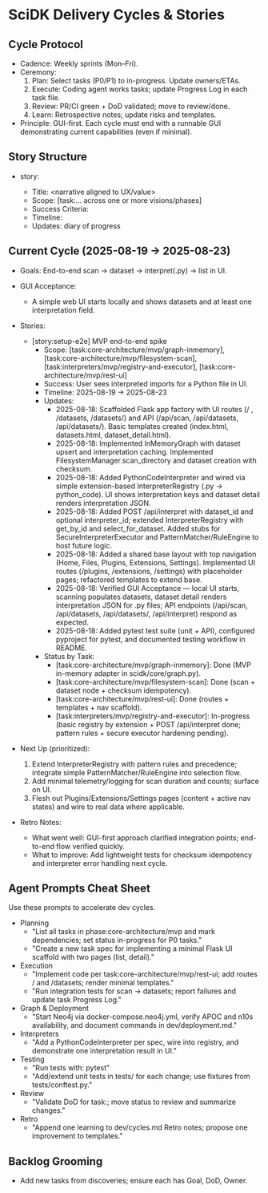 # SciDK Delivery Cycles & Stories

## Cycle Protocol
- Cadence: Weekly sprints (Mon–Fri).
- Ceremony:
  1) Plan: Select tasks (P0/P1) to in-progress. Update owners/ETAs.
  2) Execute: Coding agent works tasks; update Progress Log in each task file.
  3) Review: PR/CI green + DoD validated; move to review/done.
  4) Learn: Retrospective notes; update risks and templates.
- Principle: GUI-first. Each cycle must end with a runnable GUI demonstrating current capabilities (even if minimal).

## Story Structure
- story:<id>
  - Title: <narrative aligned to UX/value>
  - Scope: [task:... across one or more visions/phases]
  - Success Criteria: <measurable outcome>
  - Timeline: <dates>
  - Updates: diary of progress

## Current Cycle (2025-08-19 → 2025-08-23)
- Goals: End-to-end scan → dataset → interpret(.py) → list in UI.
- GUI Acceptance: 
  - A simple web UI starts locally and shows datasets and at least one interpretation field.
- Stories:
  - [story:setup-e2e] MVP end-to-end spike
    - Scope: [task:core-architecture/mvp/graph-inmemory], [task:core-architecture/mvp/filesystem-scan], [task:interpreters/mvp/registry-and-executor], [task:core-architecture/mvp/rest-ui]
    - Success: User sees interpreted imports for a Python file in UI.
    - Timeline: 2025-08-19 → 2025-08-23
    - Updates:
      - 2025-08-18: Scaffolded Flask app factory with UI routes (/ , /datasets, /datasets/<id>) and API (/api/scan, /api/datasets, /api/datasets/<id>). Basic templates created (index.html, datasets.html, dataset_detail.html).
      - 2025-08-18: Implemented InMemoryGraph with dataset upsert and interpretation caching. Implemented FilesystemManager.scan_directory and dataset creation with checksum.
      - 2025-08-18: Added PythonCodeInterpreter and wired via simple extension-based InterpreterRegistry (.py → python_code). UI shows interpretation keys and dataset detail renders interpretation JSON.
      - 2025-08-18: Added POST /api/interpret with dataset_id and optional interpreter_id; extended InterpreterRegistry with get_by_id and select_for_dataset. Added stubs for SecureInterpreterExecutor and PatternMatcher/RuleEngine to host future logic.
      - 2025-08-18: Added a shared base layout with top navigation (Home, Files, Plugins, Extensions, Settings). Implemented UI routes (/plugins, /extensions, /settings) with placeholder pages; refactored templates to extend base.
      - 2025-08-18: Verified GUI Acceptance — local UI starts, scanning populates datasets, dataset detail renders interpretation JSON for .py files; API endpoints (/api/scan, /api/datasets, /api/datasets/<id>, /api/interpret) respond as expected.
      - 2025-08-18: Added pytest test suite (unit + API), configured pyproject for pytest, and documented testing workflow in README.
    - Status by Task:
      - [task:core-architecture/mvp/graph-inmemory]: Done (MVP in-memory adapter in scidk/core/graph.py).
      - [task:core-architecture/mvp/filesystem-scan]: Done (scan + dataset node + checksum idempotency).
      - [task:core-architecture/mvp/rest-ui]: Done (routes + templates + nav scaffold).
      - [task:interpreters/mvp/registry-and-executor]: In-progress (basic registry by extension + POST /api/interpret done; pattern rules + secure executor hardening pending).

- Next Up (prioritized):
  1) Extend InterpreterRegistry with pattern rules and precedence; integrate simple PatternMatcher/RuleEngine into selection flow.
  2) Add minimal telemetry/logging for scan duration and counts; surface on UI.
  3) Flesh out Plugins/Extensions/Settings pages (content + active nav states) and wire to real data where applicable.

- Retro Notes:
  - What went well: GUI-first approach clarified integration points; end-to-end flow verified quickly.
  - What to improve: Add lightweight tests for checksum idempotency and interpreter error handling next cycle.

## Agent Prompts Cheat Sheet
Use these prompts to accelerate dev cycles.

- Planning
  - "List all tasks in phase:core-architecture/mvp and mark dependencies; set status in-progress for P0 tasks."
  - "Create a new task spec for implementing a minimal Flask UI scaffold with two pages (list, detail)."
- Execution
  - "Implement code per task:core-architecture/mvp/rest-ui; add routes / and /datasets; render minimal templates."
  - "Run integration tests for scan → datasets; report failures and update task Progress Log."
- Graph & Deployment
  - "Start Neo4j via docker-compose.neo4j.yml, verify APOC and n10s availability, and document commands in dev/deployment.md."
- Interpreters
  - "Add a PythonCodeInterpreter per spec, wire into registry, and demonstrate one interpretation result in UI."
- Testing
  - "Run tests with: pytest"
  - "Add/extend unit tests in tests/ for each change; use fixtures from tests/conftest.py."
- Review
  - "Validate DoD for task:<id>; move status to review and summarize changes."
- Retro
  - "Append one learning to dev/cycles.md Retro notes; propose one improvement to templates."

## Backlog Grooming
- Add new tasks from discoveries; ensure each has Goal, DoD, Owner.
